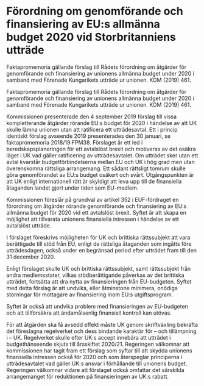 # Förordning om genomförande och finansiering av EU:s allmänna budget 2020 vid Storbritanniens utträde

Faktapromemoria gällande förslag till Rådets förordning om åtgärder för genomförande och finansiering av unionens allmänna budget under 2020 i samband med Förenade Kungarikets
utträde ur unionen. KOM (2019) 461.

Faktapromemoria gällande förslag till Rådets förordning om åtgärder för genomförande och finansiering av unionens allmänna budget under 2020 i samband med Förenade Kungarikets
utträde ur unionen. KOM (2019) 461.

Kommissionen presenterade den 4 september 2019 förslag till vissa
kompletterande åtgärder rörande EU:s budget för 2020 i händelse av att UK skulle lämna unionen utan att ratificera ett utträdesavtal. Ett i princip identiskt förslag avseende 2019 presenterades den 30 januari, se faktapromemoria 2018/19:FPM38. Förslaget är ett led i
beredskapsplaneringen för ett avtalslöst brexit och motiveras av det osäkra läget i UK vad gäller ratificering av utträdesavtalet.
Om utträdet sker utan ett avtal kvarstår budgetförbindelserna mellan EU och UK i hög grad men utan överenskomna rättsliga arrangemang. Ett sådant rättsligt tomrum skulle göra genomförandet av EU:s budget osäkert och svårt. Utgångspunkten är att UK enligt internationell rätt är skyldigt att leva upp till de finansiella åtaganden landet gjort under tiden som EU-medlem.

Kommissionen föreslår på grundval av artikel 352 i EUF-fördraget en
förordning om åtgärder rörande genomförande och finansiering av EU:s allmänna budget för 2020 vid ett avtalslöst brexit. Syftet är att skapa en möjlighet att tillvarata unionens finansiella intressen i händelse av ett avtalslöst utträde.

I förslaget föreskrivs möjligheten för UK och brittiska rättssubjekt att vara berättigade till stöd från EU, enligt de rättsliga åtaganden som ingåtts före utträdesdagen, också under en begränsad period efter utträdet fram till den 31 december 2020.

Enligt förslaget skulle UK och brittiska rättssubjekt, samt rättssubjekt från andra medlemsstater, vilkas stödberättigande påverkas av det brittiska utträdet, fortsätta att dra nytta av finansieringen från EU-budgeten. Syftet med detta förslag är att undvika, eller åtminstone minimera, onödiga störningar för mottagare av finansiering inom EU:s utgiftsprogram.

Syftet är också att undvika problem med finansieringen av EU-budgeten och att tillförsäkra att ändamålsenlig finansiell kontroll kan utövas.

För att åtgärden ska få avsedd effekt måste UK genom skriftväxling bekräfta det föreslagna regelverket och dess bindande karaktär för – och tillämpning i – UK. Regelverket skulle efter UK:s accept innebära att utträdet i budgethänseende skjuts till årsskiftet 2020/21.
Regeringen välkomnar att kommissionen har tagit fram ett förslag som syftar till att skydda unionens finansiella intressen också för 2020 och som återspeglar principerna i utträdesavtalet vad gäller UK:s ansvar i förhållande till unionens budget. Regeringen välkomnar vidare att förslaget också omfattar det särskilda arrangemanget för reduktionen på finansieringen av UK:s rabatt.
